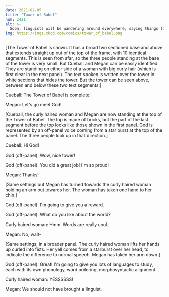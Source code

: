 ```yaml
---
date: 2021-02-05
title: "Tower of Babel"
num: 2421
alt: >-
  Soon, linguists will be wandering around everywhere, saying things like "colorless green ideas sleep furiously" and "more people have been to Russia than I have," and speech will become unintelligible.
img: https://imgs.xkcd.com/comics/tower_of_babel.png
---
```

[The Tower of Babel is shown. It has a broad two sectioned base and above that extends straight up out of the top of the frame, with 10 identical segments. This is seen from afar, so the three people standing at the base of the tower is very small. But Cueball and Megan can be easily identified. They are standing on either side of a woman with big curly hair (which is first clear in the next panel). The text spoken is written over the tower in white sections that hides the tower. But the tower can be seen above, between and below these two text segments:]

Cueball: The Tower of Babel is complete!

Megan: Let's go meet God!

[Cueball, the curly haired woman and Megan are now standing at the top of the Tower of Babel. The top is made of bricks, but the part of the last segment before the top looks like those shown in the first panel. God is represented by an off-panel voice coming from a star burst at the top of the panel. The three people look up in that direction.]

Cueball: Hi God!

God (off-panel): Wow, nice tower!

God (off-panel): You did a great job! I'm so proud!

Megan: Thanks!

[Same settings but Megan has turned towards the curly haired woman holding an arm out towards her. The woman has taken one hand to her chin.]

God (off-panel): I'm going to give you a reward.

God (off-panel): What do you like about the world?

Curly haired woman: Hmm. Words are really cool.

Megan: No, wait-

[Same settings, in a broader panel. The curly haired woman lifts her hands up curled into fists. Her yell comes from a starburst over her head, to indicate the difference to normal speech. Megan has taken her arm down.]

God (off-panel): Great! I'm going to give you lots of languages to study, each with its own phonology, word ordering, morphosyntactic alignment...

Curly haired woman: YESSSSSS!

Megan: We should not have brought a linguist.